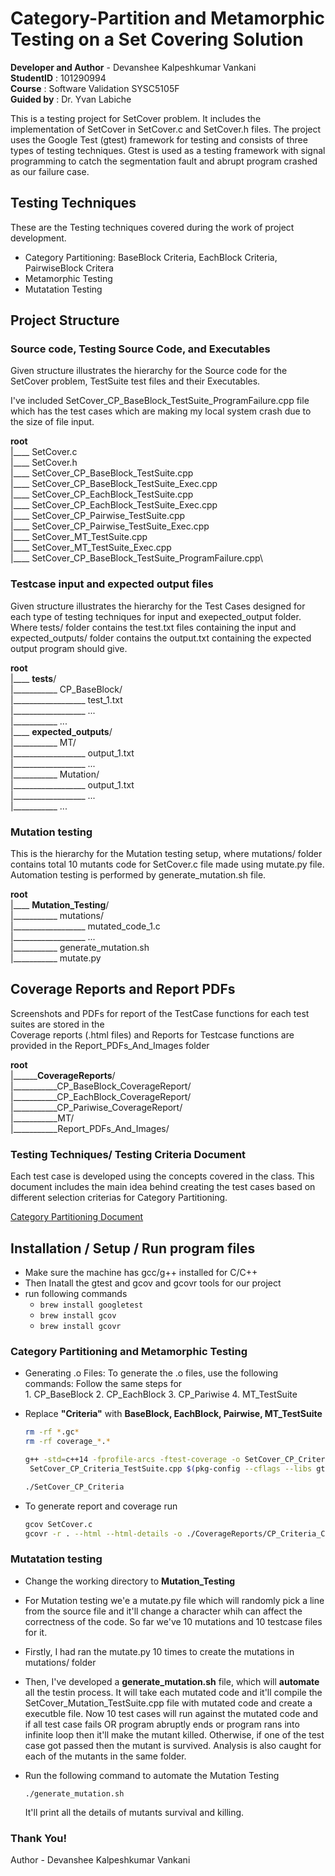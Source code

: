 # Category-Partition and Metamorphic Testing on a Set Covering Solution
**Developer and Author** - Devanshee Kalpeshkumar Vankani\
**StudentID** : 101290994\
**Course** : Software Validation SYSC5105F\
**Guided by** : Dr. Yvan Labiche

This is a testing project for SetCover problem. It includes the implementation of SetCover in SetCover.c and SetCover.h files. The project uses the Google Test (gtest) framework for testing and consists of three types of testing techniques. Gtest is used as a testing framework with signal programming to catch the segmentation fault and abrupt program crashed as our failure case.

## Testing Techniques
These are the Testing techniques covered during the work of project development.
* Category Partitioning: BaseBlock Criteria, EachBlock Criteria, PairwiseBlock Critera
* Metamorphic Testing
* Mutatation Testing

## Project Structure

### Source code, Testing Source Code, and Executables
Given structure illustrates the hierarchy for the Source code for the SetCover problem, TestSuite test files and their Executables.

I've included SetCover_CP_BaseBlock_TestSuite_ProgramFailure.cpp file which has the test cases which are making my local system crash due to the size of file input.

**root**\
|____ SetCover.c\
|____ SetCover.h\
|____ SetCover_CP_BaseBlock_TestSuite.cpp\
|____ SetCover_CP_BaseBlock_TestSuite_Exec.cpp\
|____ SetCover_CP_EachBlock_TestSuite.cpp\
|____ SetCover_CP_EachBlock_TestSuite_Exec.cpp\
|____ SetCover_CP_Pairwise_TestSuite.cpp\
|____ SetCover_CP_Pairwise_TestSuite_Exec.cpp\
|____ SetCover_MT_TestSuite.cpp\
|____ SetCover_MT_TestSuite_Exec.cpp\
|____ SetCover_CP_BaseBlock_TestSuite_ProgramFailure.cpp\

### Testcase input and expected output files
Given structure illustrates the hierarchy for the Test Cases designed for each type of testing techniques for input and exepected_output folder. Where tests/ folder contains the test.txt files containing the input and expected_outputs/ folder contains the output.txt containing the expected output program should give.

**root**\
|____ **tests**/\
|___________ CP_BaseBlock/\
|__________________ test_1.txt\
|__________________ ...\
|___________ ...\
|____ **expected_outputs**/\
|___________ MT/\
|__________________ output_1.txt\
|__________________ ...\
|___________ Mutation/\
|__________________ output_1.txt\
|__________________ ...\
|___________ ...

### Mutation testing
This is the hierarchy for the Mutation testing setup, where mutations/ folder contains total 10 mutants code for SetCover.c file made using mutate.py file. Automation testing is performed by generate_mutation.sh file.

**root**\
|____ **Mutation_Testing**/\
|___________ mutations/\
|__________________ mutated_code_1.c\
|__________________ ...\
|___________ generate_mutation.sh\
|___________ mutate.py

## Coverage Reports and Report PDFs
Screenshots and PDFs for report of the TestCase functions for each test suites are stored in the  
Coverage reports (.html files) and Reports for Testcase functions are provided in the Report_PDFs_And_Images folder

**root**\
|______**CoverageReports**/\
|___________CP_BaseBlock_CoverageReport/\
|___________CP_EachBlock_CoverageReport/\
|___________CP_Pariwise_CoverageReport/\
|___________MT/\
|___________Report_PDFs_And_Images/

### Testing Techniques/ Testing Criteria Document
Each test case is developed using the concepts covered in the class. This document includes the main idea behind creating the test cases based on different selection criterias for Category Partitioning.

[Category Partitioning Document]()

## Installation / Setup / Run program files
- Make sure the machine has gcc/g++ installed for C/C++
- Then Inatall the gtest and gcov and gcovr tools for our project
- run following commands
   * `brew install googletest`
   * `brew install gcov`
   * `brew install gcovr`

### Category Partitioning and Metamorphic Testing
   * Generating .o Files: To generate the .o files, use the following commands: Follow the same steps for       
         1. CP_BaseBlock
         2. CP_EachBlock
         3. CP_Pariwise
         4. MT_TestSuite
- Replace **"Criteria"** with **BaseBlock, EachBlock, Pairwise, MT_TestSuite**

   ```bash
   rm -rf *.gc*
   rm -rf coverage_*.*
   
   g++ -std=c++14 -fprofile-arcs -ftest-coverage -o SetCover_CP_Criteria SetCover.c 
    SetCover_CP_Criteria_TestSuite.cpp $(pkg-config --cflags --libs gtest) -pthread

   ./SetCover_CP_Criteria

- To generate report and coverage run

   ```bash
   gcov SetCover.c
   gcovr -r . --html --html-details -o ./CoverageReports/CP_Criteria_CoverageReport/coverage_report.html

### Mutatation testing
- Change the working directory to **Mutation_Testing**

- For Mutation testing we'e a mutate.py file which will randomly pick a line from the source file and it'll change a character whih can affect the correctness of the code. So far we've 10 mutations and 10 testcase files for it.
- Firstly, I had ran the mutate.py 10 times to create the mutations in mutations/ folder
- Then, I've developed a **generate_mutation.sh** file, which will **automate** all the testin process. It will take each mutated code and it'll compile the SetCover_Mutation_TestSuite.cpp file with mutated code and create a executble file. Now 10 test cases will run against the mutated code and if all test case fails OR program abruptly ends or program rans into infinite loop then it'll make the mutant killed. Otherwise, if one of the test case got passed then the mutant is survived. Analysis is also caught for each of the mutants in the same folder.

- Run the following command to automate the Mutation Testing

   `./generate_mutation.sh`
   
   It'll print all the details of mutants survival and killing.

### Thank You!
Author - Devanshee Kalpeshkumar Vankani